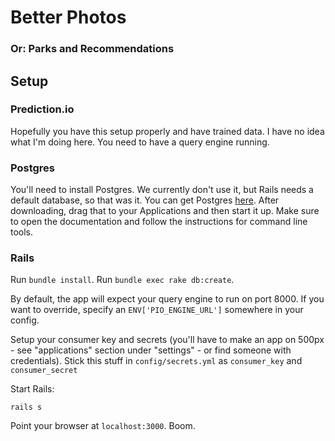 Better Photos
=============

### Or: Parks and Recommendations

## Setup

### Prediction.io

Hopefully you have this setup properly and have trained data. I have no idea what I'm doing here. You need to have a query engine running.

### Postgres

You'll need to install Postgres. We currently don't use it, but Rails needs a default database, so that was it. You can get Postgres [here](//postgresapp.com). After downloading, drag that to your Applications and then start it up. Make sure to open the documentation and follow the instructions for command line tools.

### Rails

Run `bundle install`.
Run `bundle exec rake db:create`.

By default, the app will expect your query engine to run on port 8000. If you want to override, specify an `ENV['PIO_ENGINE_URL']` somewhere in your config.

Setup your consumer key and secrets (you'll have to make an app on 500px - see "applications" section under "settings" - or find someone with credentials). Stick this stuff in `config/secrets.yml` as `consumer_key` and `consumer_secret`

Start Rails:

`rails s`

Point your browser at `localhost:3000`. Boom.

